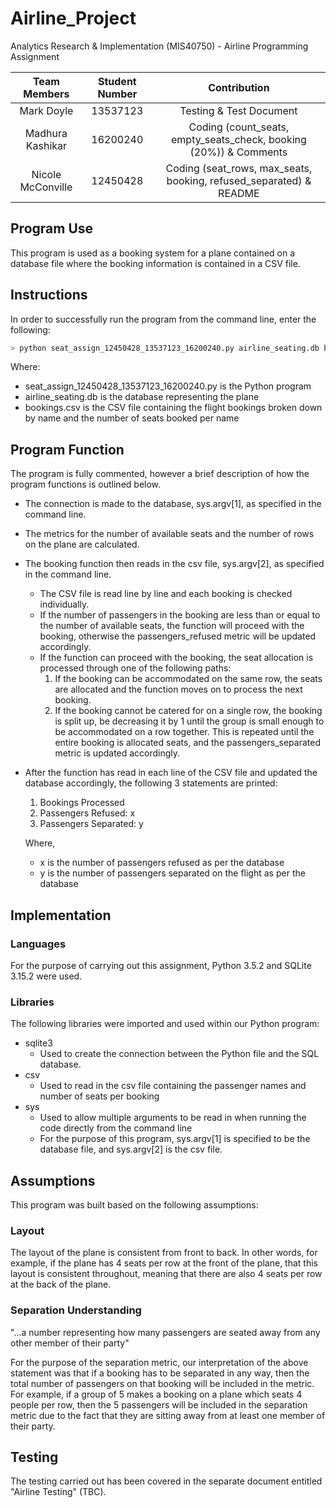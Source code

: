 # Airline_Project
Analytics Research & Implementation (MIS40750) - Airline Programming Assignment



| Team Members  | Student Number| Contribution  |
| :-------------: |:-------------:| :-------------:|
| Mark Doyle    | 13537123 | Testing & Test Document |
| Madhura Kashikar      | 16200240      |   Coding (count_seats, empty_seats_check, booking (20%)) & Comments |
| Nicole McConville | 12450428      |    Coding (seat_rows, max_seats, booking, refused_separated) & README |

## Program Use

This program is used as a booking system for a plane contained on a database file where the booking information is contained in a CSV file.  


## Instructions 

In order to successfully run the program from the command line, enter the following: 

``` python 
> python seat_assign_12450428_13537123_16200240.py airline_seating.db bookings.csv

```

Where:
- seat_assign_12450428_13537123_16200240.py is the Python program
- airline_seating.db is the database representing the plane
- bookings.csv is the CSV file containing the flight bookings broken down by name and the number of seats booked per name

## Program Function

The program is fully commented, however a brief description of how the program functions is outlined below. 

- The connection is made to the database, sys.argv[1], as specified in the command line. 
- The metrics for the number of available seats and the number of rows on the plane are calculated.
- The booking function then reads in the csv file, sys.argv[2], as specified in the command line.
  - The CSV file is read line by line and each booking is checked individually.
  - If the number of passengers in the booking are less than or equal to the number of available seats, the function will proceed with the booking, otherwise the passengers_refused metric will be updated accordingly. 
  - If the function can proceed with the booking, the seat allocation is processed through one of the following paths: 
    1. If the booking can be accommodated on the same row, the seats are allocated and the function moves on to process the next booking. 
    2. If the booking cannot be catered for on a single row, the booking is split up, be decreasing it by 1 until the group is small enough to be accommodated on a row together. This is repeated until the entire booking is allocated seats, and the passengers_separated metric is updated accordingly. 
- After the function has read in each line of the CSV file and updated the database accordingly, the following 3 statements are printed: 
  1. Bookings Processed
  2. Passengers Refused: x
  3. Passengers Separated: y
  
  Where, 
  - x is the number of passengers refused as per the database 
  - y is the number of passengers separated on the flight as per the database 

## Implementation

### Languages 

For the purpose of carrying out this assignment, Python 3.5.2 and SQLite 3.15.2 were used. 

### Libraries 

The following libraries were imported and used within our Python program:
- sqlite3
  - Used to create the connection between the Python file and the SQL database. 
- csv
  - Used to read in the csv file containing the passenger names and number of seats per booking 
- sys
  - Used to allow multiple arguments to be read in when running the code directly from the command line
  - For the purpose of this program, sys.argv[1] is specified to be the database file, and sys.argv[2] is the csv file. 

## Assumptions 

This program was built based on the following assumptions:

### Layout

The layout of the plane is consistent from front to back. In other words, for example, if the plane has 4 seats per row at the front of the plane, that this layout is consistent throughout, meaning that there are also 4 seats per row at the back of the plane. 

### Separation Understanding 

"...a number representing how many passengers are seated away from any other member of their party"

For the purpose of the separation metric, our interpretation of the above statement was that if a booking has to be separated in any way, then the total number of passengers on that booking will be included in the metric. For example, if a group of 5 makes a booking on a plane which seats 4 people per row, then the 5 passengers will be included in the separation metric due to the fact that they are sitting away from at least one member of their party. 

## Testing
The testing carried out has been covered in the separate document entitled "Airline Testing" (TBC).



  
  
